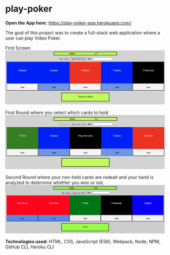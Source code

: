 # play-poker

**Open the App here:** https://play-poker-app.herokuapp.com/

The goal of this project was to create a full-stack web application where a user can play Video Poker. 

First Screen
![Game_Image](https://github.com/anthony-rk/play-poker/blob/master/src/images/poker_game_1.png)

First Round where you select which cards to hold
![Game_Image](https://github.com/anthony-rk/play-poker/blob/master/src/images/poker_game_2.png)


Second Round where your non-held cards are redealt and your hand is analyzed to determine whether you won or not. 
![Game_Image](https://github.com/anthony-rk/play-poker/blob/master/src/images/poker_game_3.png)


**Technologies used:** HTML, CSS, JavaScript (ES6), Webpack, Node, NPM, GitHub CLI, Heroku CLI
 
